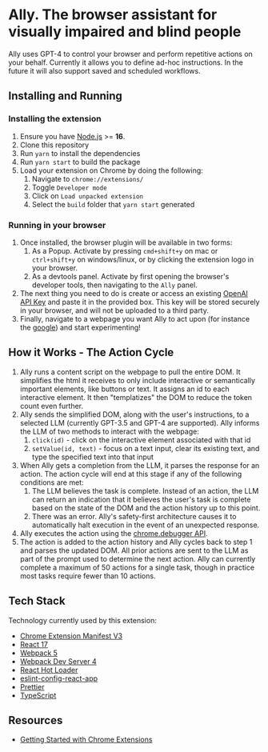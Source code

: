 # Ally. The browser assistant for visually impaired and blind people

Ally uses GPT-4 to control your browser and perform repetitive actions on your behalf. Currently it allows you to define ad-hoc instructions. In the future it will also support saved and scheduled workflows.

## Installing and Running

### Installing the extension

1. Ensure you have [Node.js](https://nodejs.org/) >= **16**.
2. Clone this repository
3. Run `yarn` to install the dependencies
4. Run `yarn start` to build the package
5. Load your extension on Chrome by doing the following:
   1. Navigate to `chrome://extensions/`
   2. Toggle `Developer mode`
   3. Click on `Load unpacked extension`
   4. Select the `build` folder that `yarn start` generated

### Running in your browser

1. Once installed, the browser plugin will be available in two forms:
   1. As a Popup. Activate by pressing `cmd+shift+y` on mac or `ctrl+shift+y` on windows/linux, or by clicking the extension logo in your browser.
   2. As a devtools panel. Activate by first opening the browser's developer tools, then navigating to the `Ally` panel.
2. The next thing you need to do is create or access an existing [OpenAI API Key](https://platform.openai.com/account/api-keys) and paste it in the provided box. This key will be stored securely in your browser, and will not be uploaded to a third party.
3. Finally, navigate to a webpage you want Ally to act upon (for instance the [google](https://www.google.com/)) and start experimenting!

## How it Works - The Action Cycle

1. Ally runs a content script on the webpage to pull the entire DOM. It simplifies the html it receives to only include interactive or semantically important elements, like buttons or text. It assigns an id to each interactive element. It then "templatizes" the DOM to reduce the token count even further.
2. Ally sends the simplified DOM, along with the user's instructions, to a selected LLM (currently GPT-3.5 and GPT-4 are supported). Ally informs the LLM of two methods to interact with the webpage:
   1. `click(id)` - click on the interactive element associated with that id
   2. `setValue(id, text)` - focus on a text input, clear its existing text, and type the specified text into that input
3. When Ally gets a completion from the LLM, it parses the response for an action. The action cycle will end at this stage if any of the following conditions are met:
   1. The LLM believes the task is complete. Instead of an action, the LLM can return an indication that it believes the user's task is complete based on the state of the DOM and the action history up to this point.
   2. There was an error. Ally's safety-first architecture causes it to automatically halt execution in the event of an unexpected response.
4. Ally executes the action using the [chrome.debugger API](https://developer.chrome.com/docs/extensions/reference/debugger/).
5. The action is added to the action history and Ally cycles back to step 1 and parses the updated DOM. All prior actions are sent to the LLM as part of the prompt used to determine the next action. Ally can currently complete a maximum of 50 actions for a single task, though in practice most tasks require fewer than 10 actions.

## Tech Stack

Technology currently used by this extension:

- [Chrome Extension Manifest V3](https://developer.chrome.com/docs/extensions/mv3/intro/mv3-overview/)
- [React 17](https://reactjs.org)
- [Webpack 5](https://webpack.js.org/)
- [Webpack Dev Server 4](https://webpack.js.org/configuration/dev-server/)
- [React Hot Loader](https://github.com/gaearon/react-hot-loader)
- [eslint-config-react-app](https://www.npmjs.com/package/eslint-config-react-app)
- [Prettier](https://prettier.io/)
- [TypeScript](https://www.typescriptlang.org/)

## Resources

- [Getting Started with Chrome Extensions](https://developer.chrome.com/extensions/getstarted)
